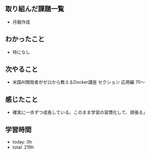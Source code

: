  ##  取り組んだ課題一覧

- 月報作成

 ##  わかったこと

- 特になし

 ##  次やること

- 米国AI開発者がゼロから教えるDocker講座 セクション 応用編 70〜

 ##  感じたこと

- 確実に一歩ずつ成長している。このまま学習の習慣化して、頑張る」

 ##  学習時間
- today: 0h
- total: 219h
